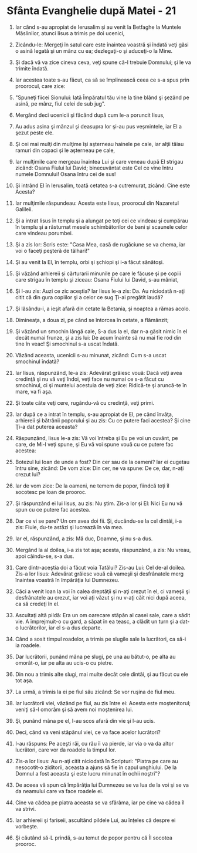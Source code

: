 # Sf&#226;nta Evanghelie dup&#259; Matei - 21

1. Iar când s-au apropiat de Ierusalim şi au venit la Betfaghe la Muntele Măslinilor, atunci Iisus a trimis pe doi ucenici, 

2. Zicându-le: Mergeţi în satul care este înaintea voastră şi îndată veţi găsi o asină legată şi un mânz cu ea; dezlegaţi-o şi aduceţi-o la Mine. 

3. Şi dacă vă va zice cineva ceva, veţi spune că-I trebuie Domnului; şi le va trimite îndată. 

4. Iar acestea toate s-au făcut, ca să se împlinească ceea ce s-a spus prin proorocul, care zice: 

5. "Spuneţi fiicei Sionului: Iată Împăratul tău vine la tine blând şi şezând pe asină, pe mânz, fiul celei de sub jug". 

6. Mergând deci ucenicii şi făcând după cum le-a poruncit Iisus, 

7. Au adus asina şi mânzul şi deasupra lor şi-au pus veşmintele, iar El a şezut peste ele. 

8. Şi cei mai mulţi din mulţime îşi aşterneau hainele pe cale, iar alţii tăiau ramuri din copaci şi le aşterneau pe cale, 

9. Iar mulţimile care mergeau înaintea Lui şi care veneau după El strigau zicând: Osana Fiului lui David; binecuvântat este Cel ce vine întru numele Domnului! Osana întru cei de sus! 

10. Şi intrând El în Ierusalim, toată cetatea s-a cutremurat, zicând: Cine este Acesta? 

11. Iar mulţimile răspundeau: Acesta este Iisus, proorocul din Nazaretul Galileii. 

12. Şi a intrat Iisus în templu şi a alungat pe toţi cei ce vindeau şi cumpărau în templu şi a răsturnat mesele schimbătorilor de bani şi scaunele celor care vindeau porumbei. 

13. Şi a zis lor: Scris este: "Casa Mea, casă de rugăciune se va chema, iar voi o faceţi peşteră de tâlhari!" 

14. Şi au venit la El, în templu, orbi şi şchiopi şi i-a făcut sănătoşi. 

15. Şi văzând arhiereii şi cărturarii minunile pe care le făcuse şi pe copiii care strigau în templu şi ziceau: Osana Fiului lui David, s-au mâniat, 

16. Şi I-au zis: Auzi ce zic aceştia? Iar Iisus le-a zis: Da. Au niciodată n-aţi citit că din gura copiilor şi a celor ce sug Ţi-ai pregătit laudă? 

17. Şi lăsându-i, a ieşit afară din cetate la Betania, şi noaptea a rămas acolo. 

18. Dimineaţa, a doua zi, pe când se întorcea în cetate, a flămânzit; 

19. Şi văzând un smochin lângă cale, S-a dus la el, dar n-a găsit nimic în el decât numai frunze, şi a zis lui: De acum înainte să nu mai fie rod din tine în veac! Şi smochinul s-a uscat îndată. 

20. Văzând aceasta, ucenicii s-au minunat, zicând: Cum s-a uscat smochinul îndată? 

21. Iar Iisus, răspunzând, le-a zis: Adevărat grăiesc vouă: Dacă veţi avea credinţă şi nu vă veţi îndoi, veţi face nu numai ce s-a făcut cu smochinul, ci şi muntelui acestuia de veţi zice: Ridică-te şi aruncă-te în mare, va fi aşa. 

22. Şi toate câte veţi cere, rugându-vă cu credinţă, veţi primi. 

23. Iar după ce a intrat în templu, s-au apropiat de El, pe când învăţa, arhiereii şi bătrânii poporului şi au zis: Cu ce putere faci acestea? Şi cine Ţi-a dat puterea aceasta? 

24. Răspunzând, Iisus le-a zis: Vă voi întreba şi Eu pe voi un cuvânt, pe care, de Mi-l veţi spune, şi Eu vă voi spune vouă cu ce putere fac acestea: 

25. Botezul lui Ioan de unde a fost? Din cer sau de la oameni? Iar ei cugetau întru sine, zicând: De vom zice: Din cer, ne va spune: De ce, dar, n-aţi crezut lui? 

26. Iar de vom zice: De la oameni, ne temem de popor, fiindcă toţi îl socotesc pe Ioan de prooroc. 

27. Şi răspunzând ei lui Iisus, au zis: Nu ştim. Zis-a lor şi El: Nici Eu nu vă spun cu ce putere fac acestea. 

28. Dar ce vi se pare? Un om avea doi fii. Şi, ducându-se la cel dintâi, i-a zis: Fiule, du-te astăzi şi lucrează în via mea. 

29. Iar el, răspunzând, a zis: Mă duc, Doamne, şi nu s-a dus. 

30. Mergând la al doilea, i-a zis tot aşa; acesta, răspunzând, a zis: Nu vreau, apoi căindu-se, s-a dus. 

31. Care dintr-aceştia doi a făcut voia Tatălui? Zis-au Lui: Cel de-al doilea. Zis-a lor Iisus: Adevărat grăiesc vouă că vameşii şi desfrânatele merg înaintea voastră în împărăţia lui Dumnezeu. 

32. Căci a venit Ioan la voi în calea dreptăţii şi n-aţi crezut în el, ci vameşii şi desfrânatele au crezut, iar voi aţi văzut şi nu v-aţi căit nici după aceea, ca să credeţi în el. 

33. Ascultaţi altă pildă: Era un om oarecare stăpân al casei sale, care a sădit vie. A împrejmuit-o cu gard, a săpat în ea teasc, a clădit un turn şi a dat-o lucrătorilor, iar el s-a dus departe. 

34. Când a sosit timpul roadelor, a trimis pe slugile sale la lucrători, ca să-i ia roadele. 

35. Dar lucrătorii, punând mâna pe slugi, pe una au bătut-o, pe alta au omorât-o, iar pe alta au ucis-o cu pietre. 

36. Din nou a trimis alte slugi, mai multe decât cele dintâi, şi au făcut cu ele tot aşa. 

37. La urmă, a trimis la ei pe fiul său zicând: Se vor ruşina de fiul meu. 

38. Iar lucrătorii viei, văzând pe fiul, au zis între ei: Acesta este moştenitorul; veniţi să-l omorâm şi să avem noi moştenirea lui. 

39. Şi, punând mâna pe el, l-au scos afară din vie şi l-au ucis. 

40. Deci, când va veni stăpânul viei, ce va face acelor lucrători? 

41. I-au răspuns: Pe aceşti răi, cu rău îi va pierde, iar via o va da altor lucrători, care vor da roadele la timpul lor. 

42. Zis-a lor Iisus: Au n-aţi citit niciodată în Scripturi: "Piatra pe care au nesocotit-o ziditorii, aceasta a ajuns să fie în capul unghiului. De la Domnul a fost aceasta şi este lucru minunat în ochii noştri"? 

43. De aceea vă spun că împărăţia lui Dumnezeu se va lua de la voi şi se va da neamului care va face roadele ei. 

44. Cine va cădea pe piatra aceasta se va sfărâma, iar pe cine va cădea îl va strivi. 

45. Iar arhiereii şi fariseii, ascultând pildele Lui, au înţeles că despre ei vorbeşte. 

46. Şi căutând să-L prindă, s-au temut de popor pentru că Îl socotea prooroc. 

